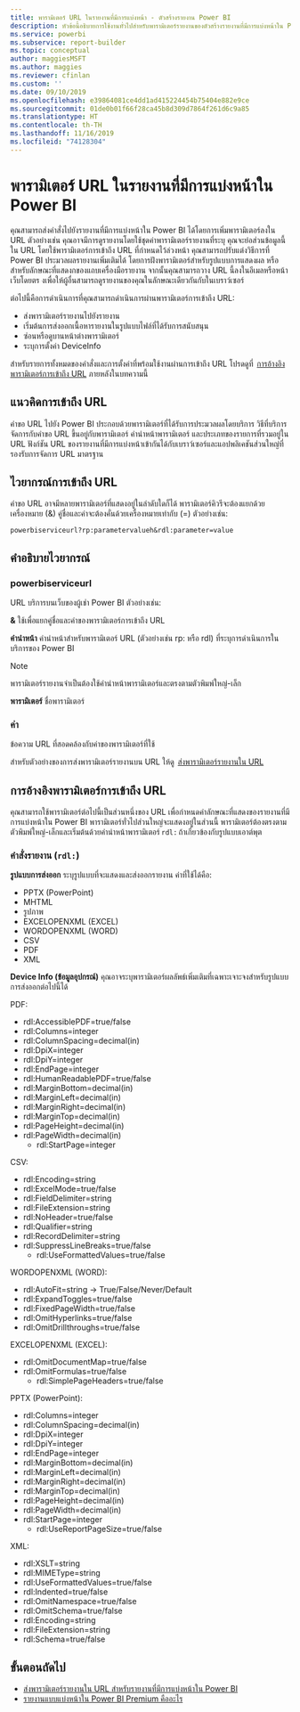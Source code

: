 ```yaml
---
title: พารามิเตอร์ URL ในรายงานที่มีการแบ่งหน้า - ตัวสร้างรายงาน Power BI
description: หัวข้อนี้อธิบายการใช้งานทั่วไปสำหรับพารามิเตอร์รายงานของตัวสร้างรายงานที่มีการแบ่งหน้าใน Power BI คุณสมบัติต่างๆ ที่คุณสามารถตั้งค่าและเพิ่มเติมอีกมาก
ms.service: powerbi
ms.subservice: report-builder
ms.topic: conceptual
author: maggiesMSFT
ms.author: maggies
ms.reviewer: cfinlan
ms.custom: ''
ms.date: 09/10/2019
ms.openlocfilehash: e39864081ce4dd1ad415224454b75404e882e9ce
ms.sourcegitcommit: 01de0b01f66f28ca45b8d309d7864f261d6c9a85
ms.translationtype: HT
ms.contentlocale: th-TH
ms.lasthandoff: 11/16/2019
ms.locfileid: "74128304"
---
```

# <a name="url-parameters-in-paginated-reports-in-power-bi"></a>พารามิเตอร์ URL ในรายงานที่มีการแบ่งหน้าใน Power BI

คุณสามารถส่งคำสั่งไปยังรายงานที่มีการแบ่งหน้าใน Power BI ได้โดยการเพิ่มพารามิเตอร์ลงใน URL ตัวอย่างเช่น คุณอาจมีการดูรายงานโดยใช้ชุดค่าพารามิเตอร์รายงานที่ระบุ คุณจะย่อส่วนข้อมูลนี้ใน URL โดยใช้พารามิเตอร์การเข้าถึง URL ที่กำหนดไว้ล่วงหน้า คุณสามารถปรับแต่งวิธีการที่ Power BI ประมวลผลรายงานเพิ่มเติมได้ โดยการฝังพารามิเตอร์สำหรับรูปแบบการแสดงผล หรือสำหรับลักษณะที่แสดงกของแถบเครื่องมือรายงาน จากนั้นคุณสามารถวาง URL นี้ลงในอีเมลหรือหน้าเว็บโดยตร งเพื่อให้ผู้อื่นสามารถดูรายงานของคุณในลักษณะเดียวกันกับในเบราว์เซอร์ 

ต่อไปนี้คือการดำเนินการที่คุณสามารถดำเนินการผ่านพารามิเตอร์การเข้าถึง URL: 

- ส่งพารามิเตอร์รายงานไปยังรายงาน 
- เริ่มต้นการส่งออกเนื้อหารายงานในรูปแบบไฟล์ที่ได้รับการสนับสนุน 
- ซ่อนหรือดูบานหน้าต่างพารามิเตอร์ 
- ระบุการตั้งค่า DeviceInfo 

สำหรับรายการทั้งหมดของคำสั่งและการตั้งค่าที่พร้อมใช้งานผ่านการเข้าถึง URL โปรดดูที่  [การอ้างอิงพารามิเตอร์การเข้าถึง URL](#url-access-parameter-reference) ภายหลังในบทความนี้ 

## <a name="url-access-concepts"></a>แนวคิดการเข้าถึง URL 

คำขอ URL ไปยัง Power BI ประกอบด้วยพารามิเตอร์ที่ได้รับการประมวลผลโดยบริการ วิธีที่บริการจัดการกับคำขอ URL ขึ้นอยู่กับพารามิเตอร์ คำนำหน้าพารามิเตอร์ และประเภทของรายการที่รวมอยู่ใน URL ฟังก์ชัน URL ของรายงานที่มีการแบ่งหน้าเข้ากันได้กับเบราว์เซอร์และแอปพลิเคชันส่วนใหญ่ที่รองรับการจัดการ URL มาตรฐาน 

## <a name="url-access-syntax"></a>ไวยากรณ์การเข้าถึง URL 

คำขอ URL อาจมีหลายพารามิเตอร์ที่แสดงอยู่ในลำดับใดก็ได้ พารามิเตอร์คิวรีจะต้องแยกด้วยเครื่องหมาย (&) คู่ชื่อและค่าจะต้องคั่นด้วยเครื่องหมายเท่ากับ (=) ตัวอย่างเช่น:

```
powerbiserviceurl?rp:parametervalueh&rdl:parameter=value  
```

## <a name="syntax-description"></a>คำอธิบายไวยากรณ์ 

### <a name="powerbiserviceurl"></a>powerbiserviceurl 

URL บริการบนเว็บของผู้เช่า Power BI ตัวอย่างเช่น: 

**&** ใช้เพื่อแยกคู่ชื่อและค่าของพารามิเตอร์การเข้าถึง URL

**คำนำหน้า** คำนำหน้าสำหรับพารามิเตอร์ URL (ตัวอย่างเช่น rp: หรือ rdl) ที่ระบุการดำเนินการในบริการของ Power BI 

> [!NOTE]
> พารามิเตอร์รายงานจำเป็นต้องใช้คำนำหน้าพารามิเตอร์และตรงตามตัวพิมพ์ใหญ่-เล็ก 

**พารามิเตอร์** ชื่อพารามิเตอร์ 

### <a name="value"></a>ค่า 

ข้อความ URL ที่สอดคล้องกับค่าของพารามิเตอร์ที่ใช้ 

สำหรับตัวอย่างของการส่งพารามิเตอร์รายงานบน URL ให้ดู  [ส่งพารามิเตอร์รายงานใน URL](report-builder-url-pass-parameters.md)

## <a name="url-access-parameter-reference"></a>การอ้างอิงพารามิเตอร์การเข้าถึง URL

คุณสามารถใช้พารามิเตอร์ต่อไปนี้เป็นส่วนหนึ่งของ URL เพื่อกำหนดค่าลักษณะที่แสดงของรายงานที่มีการแบ่งหน้าใน Power BI พารามิเตอร์ทั่วไปส่วนใหญ่จะแสดงอยู่ในส่วนนี้ พารามิเตอร์ต้องตรงตามตัวพิมพ์ใหญ่-เล็กและเริ่มต้นด้วยคำนำหน้าพารามิเตอร์ `rdl:` ถ้าเกี่ยวข้องกับรูปแบบเอาต์พุต  

### <a name="report-commands-rdl"></a>คำสั่งรายงาน (`rdl:`) 

**รูปแบบการส่งออก** ระบุรูปแบบที่จะแสดงและส่งออกรายงาน ค่าที่ใช้ได้คือ:
 
- PPTX (PowerPoint)
- MHTML 
- รูปภาพ 
- EXCELOPENXML (EXCEL) 
- WORDOPENXML (WORD) 
- CSV 
- PDF 
- XML 

**Device Info (ข้อมูลอุปกรณ์)** คุณอาจระบุพารามิเตอร์ผลลัพธ์เพิ่มเติมที่เฉพาะเจาะจงสำหรับรูปแบบการส่งออกต่อไปนี้ได้ 

PDF:

- rdl:AccessiblePDF=true/false
- rdl:Columns=integer
- rdl:ColumnSpacing=decimal(in)
- rdl:DpiX=integer
- rdl:DpiY=integer
- rdl:EndPage=integer
- rdl:HumanReadablePDF=true/false
- rdl:MarginBottom=decimal(in)
- rdl:MarginLeft=decimal(in)
- rdl:MarginRight=decimal(in)
- rdl:MarginTop=decimal(in)
- rdl:PageHeight=decimal(in)
- rdl:PageWidth=decimal(in)
    - rdl:StartPage=integer
    
CSV:

- rdl:Encoding=string
- rdl:ExcelMode=true/false
- rdl:FieldDelimiter=string
- rdl:FileExtension=string
- rdl:NoHeader=true/false
- rdl:Qualifier=string
- rdl:RecordDelimiter=string
- rdl:SuppressLineBreaks=true/false
    - rdl:UseFormattedValues=true/false
    
WORDOPENXML (WORD):

- rdl:AutoFit=string -> True/False/Never/Default
- rdl:ExpandToggles=true/false
- rdl:FixedPageWidth=true/false
- rdl:OmitHyperlinks=true/false
- rdl:OmitDrillthroughs=true/false

EXCELOPENXML (EXCEL):

- rdl:OmitDocumentMap=true/false
- rdl:OmitFormulas=true/false
    - rdl:SimplePageHeaders=true/false
    
PPTX (PowerPoint):
 
- rdl:Columns=integer
- rdl:ColumnSpacing=decimal(in)
- rdl:DpiX=integer
- rdl:DpiY=integer
- rdl:EndPage=integer
- rdl:MarginBottom=decimal(in)
- rdl:MarginLeft=decimal(in)
- rdl:MarginRight=decimal(in)
- rdl:MarginTop=decimal(in)
- rdl:PageHeight=decimal(in)
- rdl:PageWidth=decimal(in)
- rdl:StartPage=integer
    - rdl:UseReportPageSize=true/false

XML:

- rdl:XSLT=string
- rdl:MIMEType=string
- rdl:UseFormattedValues=true/false
- rdl:Indented=true/false
- rdl:OmitNamespace=true/false
- rdl:OmitSchema=true/false
- rdl:Encoding=string
- rdl:FileExtension=string
- rdl:Schema=true/false

## <a name="next-steps"></a>ขั้นตอนถัดไป

- [ส่งพารามิเตอร์รายงานใน URL สำหรับรายงานที่มีการแบ่งหน้าใน Power BI](report-builder-url-pass-parameters.md)
- [รายงานแบบแบ่งหน้าใน Power BI Premium คืออะไร](paginated-reports-report-builder-power-bi.md)
